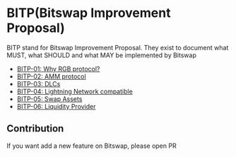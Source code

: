 # BITP(Bitswap Improvement Proposal)

BITP stand for Bitswap Improvement Proposal. They exist to document what MUST, what SHOULD and what MAY be implemented by Bitswap

- [BITP-01: Why RGB protocol?](https://github.com/BitSwap-BiFi/BITP/blob/main/BITP/BITP-01.md)
- [BITP-02: AMM protocol](https://github.com/BitSwap-BiFi/BITP/blob/main/BITP/BITP-02.md)
- [BITP-03: DLCs](https://github.com/BitSwap-BiFi/BITP/blob/main/BITP/BITP-03.md)
- [BITP-04: Lightning Network compatible](https://github.com/BitSwap-BiFi/BITP/blob/main/BITP/BITP-04.md)
- [BITP-05: Swap Assets](https://github.com/BitSwap-BiFi/BITP/blob/main/BITP/BITP-05.md)
- [BITP-06: Liquidity Provider](https://github.com/BitSwap-BiFi/BITP/blob/main/BITP/BITP-06.md)

## Contribution

If you want add a new feature on Bitswap, please open PR
